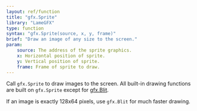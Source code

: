 ```yaml
---
layout: ref/function
title: "gfx.Sprite"
library: "LameGFX"
type: function
syntax: "gfx.Sprite(source, x, y, frame)"
brief: "Draw an image of any size to the screen."
param:
    source: The address of the sprite graphics.
    x: Horizontal position of sprite.
    y: Vertical position of sprite.
    frame: Frame of sprite to draw.
---
```


Call `gfx.Sprite` to draw images to the screen. All built-in drawing
functions are built on `gfx.Sprite` except for [gfx.Blit](../Blit/).

If an image is exactly 128x64 pixels, use `gfx.Blit` for much faster drawing.
